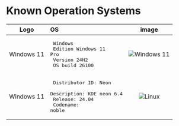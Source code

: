 # Known Operation Systems

 Logo  | OS | image
:------------: | :------------ | :------:
Windows 11 |<pre>    Windows<br>    Edition     Windows 11 Pro<br>    Version	    24H2<br>    OS build    26100</pre>  | ![Windows 11](../OSS/windows/about.png)
Windows 11 |<pre>    Distributor ID: Neon<br>    Description:    KDE neon 6.4<br>    Release:        24.04 <br>    Codename:       noble</pre>  | ![Linux](../OSS/linux/about.png)